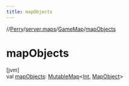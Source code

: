 ```yaml
---
title: mapObjects
---
```

//[Perry](../../../index.html)/[server.maps](../index.html)/[GameMap](index.html)/[mapObjects](map-objects.html)



# mapObjects



[jvm]\
val [mapObjects](map-objects.html): [MutableMap](https://kotlinlang.org/api/latest/jvm/stdlib/kotlin.collections/-mutable-map/index.html)&lt;[Int](https://kotlinlang.org/api/latest/jvm/stdlib/kotlin/-int/index.html), [MapObject](../-map-object/index.html)&gt;




